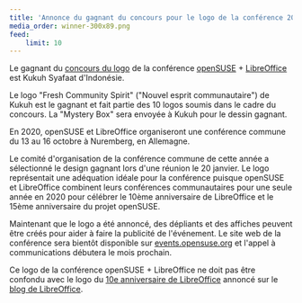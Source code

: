 ```yaml
---
title: 'Annonce du gagnant du concours pour le logo de la conférence 2020'
media_order: winner-300x89.png
feed:
    limit: 10
---
```


Le gagnant du [concours du logo](https://news.opensuse.org/2019/09/27/co-conference-logo-competition-for-2020/) de la conférence [openSUSE](https://www.opensuse.org/) + [LibreOffice](https://www.libreoffice.org/) est Kukuh Syafaat d'Indonésie.

Le logo "Fresh Community Spirit" ("Nouvel esprit communautaire") de Kukuh est le gagnant et fait partie des 10 logos soumis dans le cadre du concours. La "Mystery Box" sera envoyée à Kukuh pour le dessin gagnant.

En 2020, openSUSE et LibreOffice organiseront une conférence commune du 13 au 16 octobre à Nuremberg, en Allemagne.

Le comité d'organisation de la conférence commune de cette année a sélectionné le design gagnant lors d'une réunion le 20 janvier. Le logo représentait une adéquation idéale pour la conférence puisque openSUSE et LibreOffice combinent leurs conférences communautaires pour une seule année en 2020 pour célébrer le 10ème anniversaire de LibreOffice et le 15ème anniversaire du projet openSUSE.

Maintenant que le logo a été annoncé, des dépliants et des affiches peuvent être créés pour aider à faire la publicité de l'événement. Le site web de la conférence sera bientôt disponible sur [events.opensuse.org](https://events.opensuse.org/) et l'appel à communications débutera le mois prochain.

Ce logo de la conférence openSUSE + LibreOffice ne doit pas être confondu avec le logo du [10e anniversaire de LibreOffice](https://wiki.documentfoundation.org/images/6/66/LibO_CommunityAnniversary_10years_300x300.png) annoncé sur le [blog de LibreOffice](https://blog.documentfoundation.org/).
